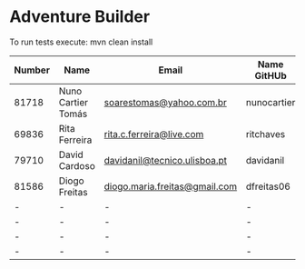 # Adventure Builder

To run tests execute: mvn clean install

|   Number   |          Name           |            Email            |   Name GitHUb          | Module(s)   |
| ---------- | ----------------------- | --------------------------- | ---------------------- | ----------- |
|81718       |Nuno Cartier Tomás       |soarestomas@yahoo.com.br     |nunocartier             |Activity     |
|69836       |Rita Ferreira            |rita.c.ferreira@live.com     |ritchaves               |Hotel        |
|79710       |David Cardoso            |davidanil@tecnico.ulisboa.pt |davidanil               |Hotel        |
|81586       |Diogo Freitas            |diogo.maria.freitas@gmail.com|dfreitas06              |Bank  		|
|-	         |-			               |-					         |-	                      |-	 		|
|-           |-                        |-                            |-                       |-            |
|-           |-                        |-                            |-                       |-            |
|-			 |-						   |-							 |-						  |-			|
 
